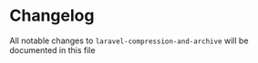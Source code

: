 # Changelog

All notable changes to `laravel-compression-and-archive` will be documented in this file
